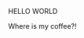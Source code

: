 <html lang="en">  
  <head>
    <meta charset="UTF-8" />
    <meta name="viewport" content="width=device-width, initial-scale=1.0" />
  </head>
  <body>
    <p>HELLO WORLD</p>
    <p>Where is my coffee?!</p>
  </body>
</html>





